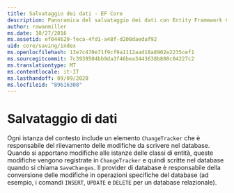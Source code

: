 ```yaml
---
title: Salvataggio dei dati - EF Core
description: Panoramica del salvataggio dei dati con Entity Framework Core
author: rowanmiller
ms.date: 10/27/2016
ms.assetid: ef044629-feca-4fd1-a48f-d208daedaf92
uid: core/saving/index
ms.openlocfilehash: 13e7c470e71f9cf9a1112aad18a8902e2235cef1
ms.sourcegitcommit: 7c3939504bb9da3f46bea3443638b808c04227c2
ms.translationtype: MT
ms.contentlocale: it-IT
ms.lasthandoff: 09/09/2020
ms.locfileid: "89616308"
---
```

# <a name="saving-data"></a>Salvataggio di dati

Ogni istanza del contesto include un elemento `ChangeTracker` che è responsabile del rilevamento delle modifiche da scrivere nel database. Quando si apportano modifiche alle istanze delle classi di entità, queste modifiche vengono registrate in `ChangeTracker` e quindi scritte nel database quando si chiama `SaveChanges`. Il provider di database è responsabile della conversione delle modifiche in operazioni specifiche del database (ad esempio, i comandi `INSERT`, `UPDATE` e `DELETE` per un database relazionale).
